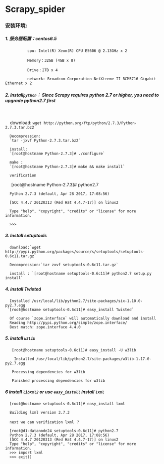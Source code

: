 # Scrapy_spider

### 安装环境:
 
##### 1. 服务器配置：centos6.5

```
          cpu: Intel(R) Xeon(R) CPU E5606 @ 2.13GHz x 2
          
          Memory：32GB (4GB x 8)
          
          Drive：2TB x 4
          
          network: Broadcom Corporation NetXtreme II BCM5716 Gigabit Ethernet x 2

 ```


##### 2.  Install`python`： Since Scrapy requires python 2.7 or higher, you need to upgrade python2.7 first
     
     
      download: 
      `wget http://python.org/ftp/python/2.7.3/Python-2.7.3.tar.bz2`
     
      Decompression: 
      `tar -jxvf Python-2.7.3.tar.bz2`
     
      install:
      `[root@hostname Python-2.7.3]# ./configure`

      make :
      `[root@hostname Python-2.7.3]# make && make install`
     
      verification
     
     

      
      [root@hostname Python-2.7.3]# python2.7
      
      Python 2.7.3 (default, Apr 28 2017, 17:08:56)
      
      [GCC 4.4.7 20120313 (Red Hat 4.4.7-17)] on linux2
      
      Type "help", "copyright", "credits" or "license" for more information.
      
      >>>
     
#####   3. Install setuptools
   
      download:`wget http://pypi.python.org/packages/source/s/setuptools/setuptools-0.6c11.tar.gz`
     
      Decompression:`tar zxvf setuptools-0.6c11.tar.gz`

      install : `[root@hostname setuptools-0.6c11]# python2.7 setup.py install`

#####   4. install Twisted
   

      Installed /usr/local/lib/python2.7/site-packages/six-1.10.0-py2.7.egg  
     `[root@hostname setuptools-0.6c11]# easy_install Twisted`

      Of course `zope.interface` will automatically download and install
      Reading http://pypi.python.org/simple/zope.interface/
      Best match: zope.interface 4.4.0

   
   
#####   5.  install `w3lib`
       
       [root@hostname setuptools-0.6c11]# easy_install -U w3lib 

        Installed /usr/local/lib/python2.7/site-packages/w3lib-1.17.0-py2.7.egg
       
       Processing dependencies for w3lib
       
       Finished processing dependencies for w3lib
      

       
    
#####   6 install `libxml2` or use `easy_install` install `lxml`
    
      [root@hostname setuptools-0.6c11]# easy_install lxml
      
      Building lxml version 3.7.3
 
      next we can verification lxml ？

      [root@d1-datanode24 setuptools-0.6c11]# python2.7
      Python 2.7.3 (default, Apr 28 2017, 17:08:56)
      [GCC 4.4.7 20120313 (Red Hat 4.4.7-17)] on linux2
      Type "help", "copyright", "credits" or "license" for more information.
      >>> import lxml
      >>> exit()




    




     

                                        
  
  

